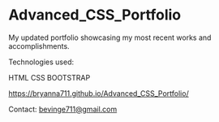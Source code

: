 # Advanced_CSS_Portfolio

My updated portfolio showcasing my most recent works and accomplishments.

Technologies used:

HTML
CSS
BOOTSTRAP

https://bryanna711.github.io/Advanced_CSS_Portfolio/

Contact:
bevinge711@gmail.com